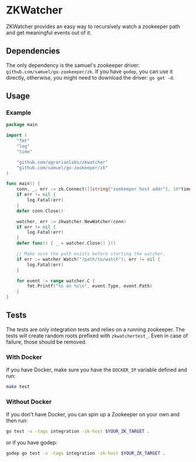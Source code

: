 # ZKWatcher

ZKWatcher provides an easy way to recursively watch a zookeeper path and get meaningful events out of it.

## Dependencies

The only dependency is the samuel's zookeeper driver: `github.com/samuel/go-zookeeper/zk`.
If you have `godep`, you can use it directly, otherwise, you might need to download the driver: `go get -d`.

## Usage

### Example

```go
package main

import (
	"fmt"
	"log"
	"time"

	"github.com/agrarianlabs/zkwatcher"
	"github.com/samuel/go-zookeeper/zk"
)

func main() {
	conn, _, err := zk.Connect([]string{"zookeeper host addr"}, 10*time.Second)
	if err != nil {
		log.Fatal(err)
	}
	defer conn.Close()

	watcher, err := zkwatcher.NewWatcher(conn)
	if err != nil {
		log.Fatal(err)
	}
	defer func() { _ = watcher.Close() }()

	// Make sure the path exists before starting the watcher.
	if err := watcher.Watch("/path/to/watch"); err != nil {
		log.Fatal(err)
	}

	for event := range watcher.C {
		fmt.Printf("%s on %s\n", event.Type, event.Path)
	}
}
```

## Tests

The tests are only integration tests and relies on a running zookeeper.
The tests will create random roots prefixed with `zkwatchertest_`.
Even in case of failure, those should be removed.

### With Docker

If you have Docker, make sure you have the `DOCKER_IP` variable defined and run:

```bash
make test
```

### Without Docker

If you don't have Docker, you can spin up a Zookeeper on your own and then run:

```bash
go test -v -tags integration -zk-host $YOUR_ZK_TARGET .
```

or if you have godep:

```bash
godep go test -v -tags integration -zk-host $YOUR_ZK_TARGET .
```
